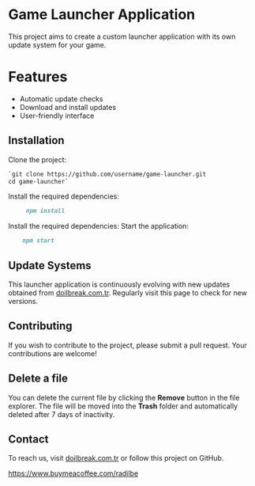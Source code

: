 # Game Launcher Application 


This project aims to create a custom launcher application with its own update system for your game.



# Features


- Automatic update checks
- Download and install updates
- User-friendly interface


## Installation 

Clone the project:
```markdown
`git clone https://github.com/username/game-launcher.git
cd game-launcher` 
 ```
Install the required dependencies:
```markdown
     npm install
 ```
Install the required dependencies:
Start the application:
```markdown
    npm start

```
## Update Systems 

This launcher application is continuously evolving with new updates obtained from [doilbreak.com.tr](https://doilbreak.com.tr/). Regularly visit this page to check for new versions.

## Contributing

If you wish to contribute to the project, please submit a pull request. Your contributions are welcome!

## Delete a file

You can delete the current file by clicking the **Remove** button in the file explorer. The file will be moved into the **Trash** folder and automatically deleted after 7 days of inactivity.

##  Contact

To reach us, visit [doilbreak.com.tr](https://doilbreak.com.tr/) or follow this project on GitHub.

https://www.buymeacoffee.com/radilbe

